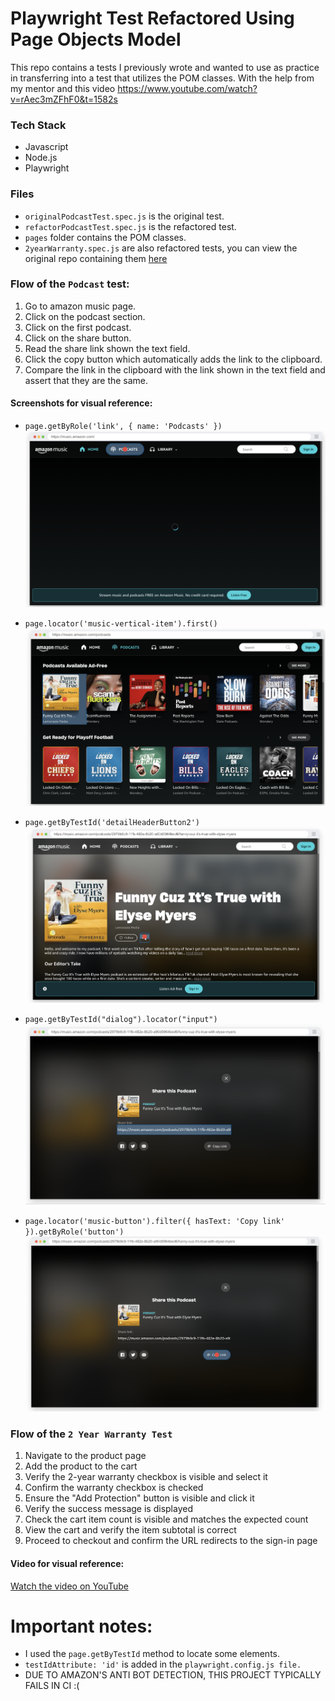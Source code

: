 # Playwright Test Refactored Using Page Objects Model 

This repo contains a tests I previously wrote and wanted to use as practice in transferring into a test that utilizes the POM classes. With the help from my mentor and this video https://www.youtube.com/watch?v=rAec3mZFhF0&t=1582s

### Tech Stack 
- Javascript
- Node.js
- Playwright

### Files
- `originalPodcastTest.spec.js` is the original test. 
- `refactorPodcastTest.spec.js` is the refactored test.
- `pages` folder contains the POM classes.
- `2yearWarranty.spec.js` are also refactored tests, you can view the original repo containing them [here](https://github.com/MRJOHN5ON/SocialQAproject)
  

### Flow of the `Podcast` test:

1. Go to amazon music page. 
2. Click on the podcast section. 
3. Click on the first podcast.
4. Click on the share button. 
5. Read the share link shown the text field.
6. Click the copy button which automatically adds the link to the clipboard.
7. Compare the link in the clipboard with the link shown in the text field and assert that they are the same.

#### Screenshots for visual reference:

- `page.getByRole('link', { name: 'Podcasts' })`<img src="./screenshots/1.png">

- `page.locator('music-vertical-item').first()` <img src="./screenshots/2.png">
- `page.getByTestId('detailHeaderButton2')`<img src="./screenshots/3.png">
- `page.getByTestId("dialog").locator("input")`<img src="./screenshots/4.png">
- `page.locator('music-button').filter({ hasText: 'Copy link' }).getByRole('button')`<img src="./screenshots/5.png">

### Flow of the `2 Year Warranty Test`
1. Navigate to the product page
2. Add the product to the cart
3. Verify the 2-year warranty checkbox is visible and select it
4. Confirm the warranty checkbox is checked
5. Ensure the "Add Protection" button is visible and click it
6. Verify the success message is displayed
7. Check the cart item count is visible and matches the expected count
8. View the cart and verify the item subtotal is correct
9. Proceed to checkout and confirm the URL redirects to the sign-in page
#### Video for visual reference:
[Watch the video on YouTube](https://www.youtube.com/watch?v=0s31v-AiT58)

# Important notes:
- I used the `page.getByTestId` method to locate some elements.
- `testIdAttribute: 'id'` is added in the `playwright.config.js file.`
- DUE TO AMAZON'S ANTI BOT DETECTION, THIS PROJECT TYPICALLY FAILS IN CI :(
